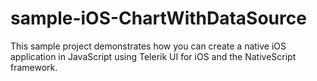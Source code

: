 # sample-iOS-ChartWithDataSource
This sample project demonstrates how you can create a native iOS application in JavaScript using Telerik UI for iOS and the NativeScript framework.
